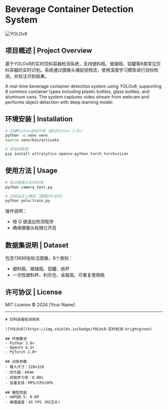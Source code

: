 # Beverage Container Detection System

![YOLOv8](https://img.shields.io/badge/YOLOv8-Real%20Time%20Detection-brightgreen)

## 项目概述 | Project Overview
基于YOLOv8的实时饮料容器检测系统，支持塑料瓶、玻璃瓶、铝罐等8类常见饮料容器的实时识别。系统通过摄像头捕捉视频流，使用深度学习模型进行目标检测，并标注识别结果。

A real-time beverage container detection system using YOLOv8, supporting 8 common container types including plastic bottles, glass bottles, and aluminum cans. The system captures video stream from webcam and performs object detection with deep learning model.

## 环境安装 | Installation
```bash
# 创建Python虚拟环境（建议Python 3.8+）
python -m venv venv
source venv/bin/activate

# 安装依赖库
pip install ultralytics opencv-python torch torchvision
```

## 使用方法 | Usage
```python
# 启动摄像头实时检测
python camera_test.py

# 训练自定义模型（需要GPU支持）
python yolo/train.py
```

操作说明：
- 按 Q 键退出检测程序
- 确保摄像头权限已开启

## 数据集说明 | Dataset
包含13689张标注图像，8个类别：
- 塑料瓶、玻璃瓶、铝罐、纸杯
- 一次性塑料杯、利乐包、金属瓶、可重复使用瓶

## 许可协议 | License
MIT License © 2024 [Your Name]

---
```
# 饮料容器检测系统

![YOLOv8](https://img.shields.io/badge/YOLOv8-实时检测-brightgreen)

## 环境要求
- Python 3.8+ 
- OpenCV 4.5+ 
- PyTorch 2.0+

## 训练参数
- 输入尺寸：320x320
- 优化器：Adam
- 初始学习率：0.001
- 设备支持：MPS/CPU/GPU

## 模型性能
- mAP@0.5: 0.89
- 推理速度：45 FPS (M1芯片)
```